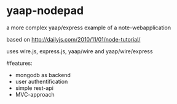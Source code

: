yaap-nodepad
============

a more complex yaap/express example of a note-webapplication


based on http://dailyjs.com/2010/11/01/node-tutorial/

uses wire.js, express.js, yaap/wire and yaap/wire/express


#features:
 * mongodb as backend
 * user authentification
 * simple rest-api
 * MVC-approach
